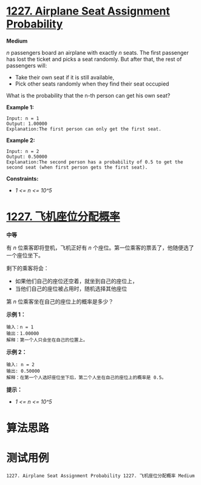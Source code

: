 # [1227. Airplane Seat Assignment Probability][enTitle]

**Medium**

 *n*  passengers board an airplane with exactly  *n*  seats. The first passenger has lost the ticket and picks a seat randomly. But after that, the rest of passengers will:

- Take their own seat if it is still available,  
- Pick other seats randomly when they find their seat occupied 

What is the probability that the n-th person can get his own seat?



**Example 1:** 

```
Input: n = 1
Output: 1.00000
Explanation:The first person can only get the first seat.
```

**Example 2:** 

```
Input: n = 2
Output: 0.50000
Explanation:The second person has a probability of 0.5 to get the second seat (when first person gets the first seat).

```



**Constraints:** 

-  *1 <= n <= 10^5* 


# [1227. 飞机座位分配概率][cnTitle]

**中等**

有  *n*  位乘客即将登机，飞机正好有  *n*  个座位。第一位乘客的票丢了，他随便选了一个座位坐下。

剩下的乘客将会：

-  如果他们自己的座位还空着，就坐到自己的座位上，  
- 当他们自己的座位被占用时，随机选择其他座位

第  *n*  位乘客坐在自己的座位上的概率是多少？



**示例 1：** 

```
输入：n = 1
输出：1.00000
解释：第一个人只会坐在自己的位置上。
```

**示例 2：** 

```
输入: n = 2
输出: 0.50000
解释：在第一个人选好座位坐下后，第二个人坐在自己的座位上的概率是 0.5。

```



**提示：** 

-  *1 <= n <= 10^5* 




# 算法思路

# 测试用例
```
1227. Airplane Seat Assignment Probability 1227. 飞机座位分配概率 Medium
```

[enTitle]: https://leetcode.com/problems/airplane-seat-assignment-probability/
[cnTitle]: https://leetcode-cn.com/problems/airplane-seat-assignment-probability/
